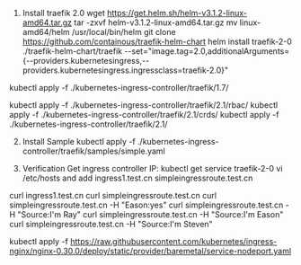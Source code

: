 1. Install traefik 2.0
wget https://get.helm.sh/helm-v3.1.2-linux-amd64.tar.gz
tar -zxvf helm-v3.1.2-linux-amd64.tar.gz
mv linux-amd64/helm /usr/local/bin/helm
git clone https://github.com/containous/traefik-helm-chart
helm install traefik-2-0 ./traefik-helm-chart/traefik --set="image.tag=2.0,additionalArguments={--providers.kubernetesingress,--providers.kubernetesingress.ingressclass=traefik-2.0}"

kubectl apply -f ./kubernetes-ingress-controller/traefik/1.7/

kubectl apply -f ./kubernetes-ingress-controller/traefik/2.1/rbac/
kubectl apply -f ./kubernetes-ingress-controller/traefik/2.1/crds/
kubectl apply -f ./kubernetes-ingress-controller/traefik/2.1/

2. Install Sample
kubectl apply -f ./kubernetes-ingress-controller/traefik/samples/simple.yaml

3. Verification
Get ingress controller IP:
kubectl get service traefik-2-0
vi /etc/hosts and add
<Your ingress controller IP> ingress1.test.cn
<Your ingress controller IP> simpleingressroute.test.cn

curl ingress1.test.cn
curl simpleingressroute.test.cn
curl simpleingressroute.test.cn -H "Eason:yes"
curl simpleingressroute.test.cn -H "Source:I'm Ray"
curl simpleingressroute.test.cn -H "Source:I'm Eason"
curl simpleingressroute.test.cn -H "Source:I'm Steven"


kubectl apply -f https://raw.githubusercontent.com/kubernetes/ingress-nginx/nginx-0.30.0/deploy/static/provider/baremetal/service-nodeport.yaml
